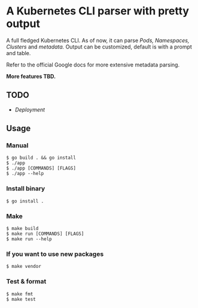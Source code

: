 # A Kubernetes CLI parser with pretty output 

A full fledged Kubernetes CLI. As of now, it can parse _Pods, Namespaces, Clusters_ and _metadata._ Output can be customized, default is with a prompt and table.

Refer to the official Google docs for more extensive metadata parsing.

**More features TBD.**

## TODO ##
- _Deployment_
  
## Usage ##

### Manual ###
```console
$ go build . && go install
$ ./app
$ ./app [COMMANDS] [FLAGS]
$ ./app --help
```

### Install binary ###
```console
$ go install .
```

### Make ###
```console
$ make build
$ make run [COMMANDS] [FLAGS]
$ make run --help
```

### If you want to use new packages ###
```console
$ make vendor
```

### Test & format ###
```console
$ make fmt
$ make test
```
